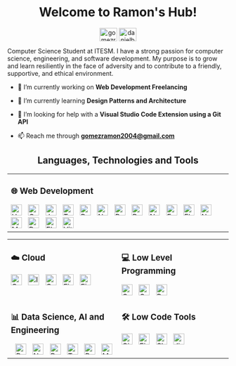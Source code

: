 
<div align="center">

  # Welcome to Ramon's Hub!

  <a href="https://www.linkedin.com/in/gomezramon2004/" target="blank"><img align="center" src="https://raw.githubusercontent.com/rahuldkjain/github-profile-readme-generator/master/src/images/icons/Social/linked-in-alt.svg" alt="gomezramon2004" height="30" width="40" /></a>
  <a href="https://leetcode.com/u/kapidev/" target="blank"><img align="center" src="https://raw.githubusercontent.com/rahuldkjain/github-profile-readme-generator/master/src/images/icons/Social/leet-code.svg" alt="danielbrmz" height="30" width="40" /></a>

</div>

Computer Science Student at ITESM. I have a strong passion for computer science, engineering, and software development. My purpose is to grow and learn resiliently in the face of adversity and to contribute to a friendly, supportive, and ethical environment.

- 🔭 I’m currently working on **Web Development Freelancing**

- 🌱 I’m currently learning **Design Patterns and Architecture**

- 🤝 I’m looking for help with a **Visual Studio Code Extension using a Git API**

- 📫 Reach me through **gomezramon2004@gmail.com**

<div align="center">

## Languages, Technologies and Tools


<table>
  <tr></tr>
  <tr>
  <td valign="top" width="100%">

  ### 🌐 Web Development

  <img alt="HTML" width="25px" style="padding-right:10px;" src="https://cdn.jsdelivr.net/gh/devicons/devicon/icons/html5/html5-plain.svg" />
  <img alt="CSS" width="25px" style="padding-right:10px;" src="https://cdn.jsdelivr.net/gh/devicons/devicon/icons/css3/css3-plain.svg" />
  <img alt="JavaScript" width="25px" style="padding-right:10px;" src="https://cdn.jsdelivr.net/gh/devicons/devicon@latest/icons/javascript/javascript-original.svg"/>
  <img alt="TypeScript" width="25px" style="padding-right:10px;" src="https://cdn.jsdelivr.net/gh/devicons/devicon/icons/typescript/typescript-plain.svg" />
  <img alt="React" width="25px" style="padding-right:10px;" src="https://cdn.jsdelivr.net/gh/devicons/devicon/icons/react/react-original.svg" />
  <img alt="NextJS" width="25px" style="padding-right:10px; background-clip: content-box; background-color: white;" src="https://cdn.jsdelivr.net/gh/devicons/devicon@latest/icons/nextjs/nextjs-original.svg" />
  <img alt="Bootstrap" width="25px" style="padding-right:10px;" src="https://cdn.jsdelivr.net/gh/devicons/devicon@latest/icons/bootstrap/bootstrap-original.svg" />
  <img alt="React-Bootstrap" width="25px" style="padding-right:10px;" src="https://cdn.jsdelivr.net/gh/devicons/devicon@latest/icons/reactbootstrap/reactbootstrap-original.svg" />
  <img alt="NodeJS" width="25px" style="padding-right:10px;" src="https://cdn.jsdelivr.net/gh/devicons/devicon/icons/nodejs/nodejs-original.svg" />
  <img alt="Express" width="25px" style="padding-right:10px; background-clip: content-box; background-color: white;" src="https://cdn.jsdelivr.net/gh/devicons/devicon@latest/icons/express/express-original.svg" />
  <img alt="Flask" width="25px" style="padding-right:10px; background-clip: content-box; background-color: white;" src="https://cdn.jsdelivr.net/gh/devicons/devicon@latest/icons/flask/flask-original.svg" />
  <img alt="NestJS" width="25px" style="padding-right:10px;" src="https://cdn.jsdelivr.net/gh/devicons/devicon@latest/icons/nestjs/nestjs-original.svg" />
  <img alt="MongoDB" width="25px" style="padding-right:10px;" src="https://cdn.jsdelivr.net/gh/devicons/devicon@latest/icons/mongodb/mongodb-original.svg" />
  <img alt="PostgreSQL" width="25px" style="padding-right:10px;" src="https://cdn.jsdelivr.net/gh/devicons/devicon@latest/icons/postgresql/postgresql-original.svg" />
  <img alt="Electron" width="25px" style="padding-right:10px;" src="https://cdn.jsdelivr.net/gh/devicons/devicon@latest/icons/electron/electron-original.svg" />
  <img alt="Vite" width="25px" style="padding-right:10px;"src="https://cdn.jsdelivr.net/gh/devicons/devicon@latest/icons/vitejs/vitejs-original.svg" />

  </td>
  </tr>
</table>

<table>
  <tr></tr>
  <tr>
  <td valign="top" width="50%">

  ### ☁️ Cloud

  <img alt="Grafana" width="25px" style="padding-right:10px;" src="https://cdn.jsdelivr.net/gh/devicons/devicon@latest/icons/grafana/grafana-original.svg" />
  <img alt="InfluxDB" width="25px" style="padding-right:10px;" src="https://cdn.jsdelivr.net/gh/devicons/devicon@latest/icons/influxdb/influxdb-original.svg" />
  <img alt="Google Cloud" width="25px" style="padding-right:10px;" src="https://cdn.jsdelivr.net/gh/devicons/devicon@latest/icons/googlecloud/googlecloud-original.svg" />  
  <img alt="Firebase" width="25px" style="padding-right:10px;" src="https://cdn.jsdelivr.net/gh/devicons/devicon@latest/icons/firebase/firebase-original.svg" />
  <img alt="Firebase" width="25px" style="padding-right:10px;" src="https://cdn.jsdelivr.net/gh/devicons/devicon@latest/icons/netlify/netlify-original.svg" /> 

  </td>
  <td valign="top" width="50%">

  ### 💻 Low Level Programming

  <img alt="C++" width="25px" style="padding-right:10px;" src="https://cdn.jsdelivr.net/gh/devicons/devicon/icons/cplusplus/cplusplus-original.svg" />
  <img alt="GCC" width="25px" style="padding-right:10px;" src="https://cdn.jsdelivr.net/gh/devicons/devicon@latest/icons/gcc/gcc-original.svg" />
  <img alt="Rust" width="25px" style="padding-right:10px; background-clip: content-box; background-color: white;" src="https://cdn.jsdelivr.net/gh/devicons/devicon@latest/icons/rust/rust-original.svg" />

  </td>
  </tr>

  <tr></tr>

  <tr>
  <td valign="top" width="50%">

  ### 📊 Data Science, AI and Engineering

  <img alt="Python" width="25px" style="padding-left:10px;" src="https://cdn.jsdelivr.net/gh/devicons/devicon/icons/python/python-original.svg" />
  <img alt="Numpy" width="25px" style="padding-left:10px;" src="https://cdn.jsdelivr.net/gh/devicons/devicon@latest/icons/numpy/numpy-original.svg" />          
  <img alt="Pandas" width="25px" style="padding-left:10px;" src="https://cdn.jsdelivr.net/gh/devicons/devicon@latest/icons/pandas/pandas-original.svg" />    
  <img alt="Tensorflow" width="25px" style="padding-left:10px;" src="https://cdn.jsdelivr.net/gh/devicons/devicon@latest/icons/tensorflow/tensorflow-original.svg" /> 
  <img alt="R" width="25px" style="padding-left:10px;" src="https://cdn.jsdelivr.net/gh/devicons/devicon@latest/icons/r/r-original.svg" />
  <img alt="Matlab" width="25px" style="padding-left:10px;" src="https://cdn.jsdelivr.net/gh/devicons/devicon@latest/icons/matlab/matlab-original.svg" />

  </td>
  <td valign="top" width="50%">

  ### 🛠 Low Code Tools

  <img alt="GitHub" width="25px" style="padding-right:10px; background-clip: content-box; background-color: white;" src="https://cdn.jsdelivr.net/gh/devicons/devicon/icons/github/github-original.svg" />
  <img alt="Figma" width="25px" style="padding-right:10px;" src="https://cdn.jsdelivr.net/gh/devicons/devicon@latest/icons/figma/figma-original.svg" />        
  <img alt="Slack" width="25px" style="padding-right:10px;" src="https://cdn.jsdelivr.net/gh/devicons/devicon@latest/icons/slack/slack-original.svg" />
  <img alt="Jira" width="25px" style="padding-right:10px;" src="https://cdn.jsdelivr.net/gh/devicons/devicon@latest/icons/jira/jira-original.svg" /> 

  </td>
  </tr>
</table>

</div>
